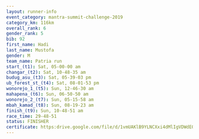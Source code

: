 ```yaml
---
layout: runner-info 
event_category: mantra-summit-challenge-2019 
category_km: 116km 
overall_rank: 6
gender_rank: 5
bib: 92
first_name: Hadi
last_name: Mustofa
gender: M
team_name: Patria run
start_(t1): Sat, 05-00-00 am
changar_(t2): Sat, 10-48-35 am
budug_asu_(t3): Sat, 05-39-03 pm
ub_forest_st_(t4): Sat, 08-01-53 pm
wonorejo_1_(t5): Sun, 12-46-30 am
mahapena_(t6): Sun, 06-50-50 am
wonorejo_2_(t7): Sun, 05-15-58 am
mbah_kamad_(t8): Sun, 08-19-23 am
finish_(t9): Sun, 10-48-51 am
race_time: 29-48-51
status: FINISHER
certificate: https:drive.google.com/file/d/1vmUAKlB9YLNCXxi4dMlIgVDWdEOeogON/view?usp=sharing
---
```

